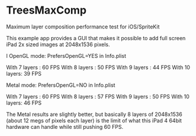 # TreesMaxComp
Maximum layer composition performance test for iOS/SpriteKit

This example app provides a GUI that makes it possible to add full screen iPad 2x sized images at 2048x1536 pixels.

I OpenGL mode: PrefersOpenGL=YES in Info.plist

With 7 layers : 60 FPS
With 8 layers : 50 FPS
With 9 layers : 44 FPS
With 10 layers: 39 FPS

Metal mode: PrefersOpenGL=NO in Info.plist

With 7 layers : 60 FPS
With 8 layers : 57 FPS
With 9 layers : 50 FPS
With 10 layers: 46 FPS

The Metal results are slightly better, but basically 8 layers of 2048x1536 (about 12 megs of pixels each layer)
is the limit of what this iPad 4 64bit hardware can handle while still pushing 60 FPS.

